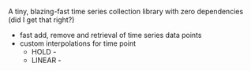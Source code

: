 A tiny, blazing-fast time series collection library with zero dependencies (did I get that right?)

* fast add, remove and retrieval of time series data points
* custom interpolations for time point
    * HOLD -
    * LINEAR -
